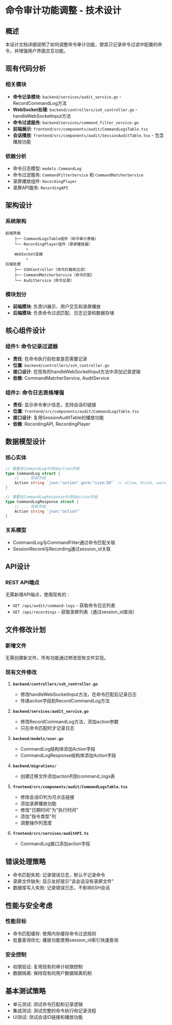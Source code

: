 # 命令审计功能调整 - 技术设计

## 概述
本设计文档详细说明了如何调整命令审计功能，使其只记录命令过滤中配置的命令，并增强用户界面交互功能。

## 现有代码分析

### 相关模块
- **命令记录模块**: `backend/services/audit_service.go` - RecordCommandLog方法
- **WebSocket处理**: `backend/controllers/ssh_controller.go` - handleWebSocketInput方法
- **命令过滤服务**: `backend/services/command_filter_service.go` 
- **前端展示**: `frontend/src/components/audit/CommandLogsTable.tsx`
- **会话播放**: `frontend/src/components/audit/SessionAuditTable.tsx` - 包含播放功能

### 依赖分析
- 命令日志模型: `models.CommandLog`
- 命令过滤服务: `CommandFilterService` 和 `CommandMatcherService`
- 录屏播放组件: `RecordingPlayer`
- 录屏API服务: `RecordingAPI`

## 架构设计

### 系统架构
```
前端界面
    ├── CommandLogsTable组件（命令审计表格）
    └── RecordingPlayer组件（录屏播放器）
         ↓
    WebSocket连接
         ↓
后端处理
    ├── SSHController（命令拦截和过滤）
    ├── CommandMatcherService（命令匹配）
    └── AuditService（命令记录）
```

### 模块划分
- **前端模块**: 负责UI展示、用户交互和录屏播放
- **后端模块**: 负责命令过滤匹配、日志记录和数据存储

## 核心组件设计

### 组件1: 命令记录过滤器
- **责任**: 在命令执行前检查是否需要记录
- **位置**: `backend/controllers/ssh_controller.go`
- **接口设计**: 在现有的handleWebSocketInput方法中添加记录逻辑
- **依赖**: CommandMatcherService, AuditService

### 组件2: 命令日志表格增强
- **责任**: 显示命令审计信息，支持会话ID链接
- **位置**: `frontend/src/components/audit/CommandLogsTable.tsx`
- **接口设计**: 复用SessionAuditTable的播放功能
- **依赖**: RecordingAPI, RecordingPlayer

## 数据模型设计

### 核心实体
```go
// 需要在CommandLog中添加action字段
type CommandLog struct {
    // ... 现有字段
    Action string `json:"action" gorm:"size:20"` // allow, block, warning
}

// 需要在CommandLogResponse中添加action字段
type CommandLogResponse struct {
    // ... 现有字段
    Action string `json:"action"`
}
```

### 关系模型
- CommandLog与CommandFilter通过命令匹配关联
- SessionRecord与Recording通过session_id关联

## API设计

### REST API端点
无需新增API端点，使用现有的：
- `GET /api/audit/command-logs` - 获取命令日志列表
- `GET /api/recordings` - 获取录屏列表（通过session_id查询）

## 文件修改计划

### 新增文件
无需创建新文件，所有功能通过修改现有文件实现。

### 现有文件修改

1. **`backend/controllers/ssh_controller.go`**
   - 修改handleWebSocketInput方法，在命令匹配后记录日志
   - 传递action字段到RecordCommandLog方法

2. **`backend/services/audit_service.go`**
   - 修改RecordCommandLog方法，添加action参数
   - 只在命令匹配时才记录日志

3. **`backend/models/user.go`**
   - CommandLog结构体添加Action字段
   - CommandLogResponse结构体添加Action字段

4. **`backend/migrations/`**
   - 创建迁移文件添加action列到command_logs表

5. **`frontend/src/components/audit/CommandLogsTable.tsx`**
   - 修改会话ID列为可点击链接
   - 添加录屏播放功能
   - 修改"日期时间"为"执行时间"
   - 添加"指令类型"列
   - 调整操作列宽度

6. **`frontend/src/services/auditAPI.ts`**
   - CommandLog接口添加action字段

## 错误处理策略
- 命令匹配失败: 记录错误日志，默认不记录命令
- 录屏文件缺失: 显示友好提示"该会话没有录屏文件"
- 数据库写入失败: 记录错误日志，不影响SSH会话

## 性能与安全考虑

### 性能目标
- 命令匹配缓存: 使用内存缓存命令过滤规则
- 批量查询优化: 播放功能使用session_id索引快速查询

### 安全控制
- 权限验证: 复用现有的审计权限控制
- 数据隔离: 保持现有的用户数据隔离机制

## 基本测试策略
- 单元测试: 测试命令匹配和记录逻辑
- 集成测试: 测试完整的命令执行和记录流程
- UI测试: 测试会话ID链接和播放功能